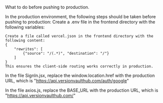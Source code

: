 What to do before pushing to production.

In the production environment, the following steps should be taken before pushing to production:
Create a .env file in the frontend directory with the following variables:
```VITE_GOOGLE_API_TOKEN = 
Create a file called vercel.json in the frontend directory with the following content:
{
    "rewrites": [
        {"source": "/(.*)", "destination": "/"}
    ]
}
This ensures the client-side routing works correctly in production.
```

In the file SignIn.jsx, replace the window.location.href with the production URL, which is "https://api.versionvaulthub.com/auth/google"

In the file axios.js, replace the BASE_URL with the production URL, which is "https://api.versionvaulthub.com/"